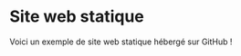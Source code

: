 # Site web statique
   
Voici un exemple de site web statique hébergé sur GitHub !
<!--stackedit_data:
eyJoaXN0b3J5IjpbLTE4OTk5ODQ3NzFdfQ==
-->
